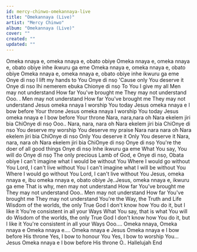 ```yaml
---
id: mercy-chinwo-omekannaya-live
title: "Omekannaya (Live)"
artist: "Mercy Chinwo"
album: "Omekannaya (Live)"
cover: ""
created: ""
updated: ""
---
```


Omeka nnaya e, omeka nnaya e, obato obiye
Omeka nnaya e, omeka nnaya e, obato obiye inhe ikwuru ga eme
Omeka nnaya e, omeka nnaya e, obato obiye
Omeka nnaya e, omeka nnaya e, obato obiye inhe ikwuru ga eme
Onye di nsọ
I lift my hands to You
Onye di nsọ
'Cause only You deserve it
Onye di nso
Ihi nemerem ebuka
Chionye di nsọ
To You I give my all
Men may not understand
How far You've brought me
They may not understand
Ooo. . Men may not understand
How far You've brought me
They may not understand
Jesus omeka nnaya
I worship You today
Jesus omeka nnaya e
I bow before Your throne
Jesus omeka nnaya
I worship You today
Jesus omeka nnaya e
I bow before Your throne
Nara, nara,nara oh
Nara ekelem jiri bia
ChiOnye di nsọ
Ooo.. Nara, nara, nara oh
Nara ekelem jiri bia
ChiOnye di nso
You deserve my worship
You deserve my praise
Nara nara nara oh
Nara ekelem jiri bia
ChiOnye di nso
Only You deserve it
Only You deserve it
Nara, nara, nara oh
Nara ekelem jiri bia
ChiOnye di nsọ
Onye di nsọ
You're the doer of all good things
Onye di nsọ
Inhe ikwuru ga eme
What You say, You will do
Onye di nsọ
The only precious Lamb of God, e
Onye di nsọ, Obata obiye
I can't imagine what I would be without You
Where I would go without You
Lord, I can't live without You
I can't imagine what I will be without You
Where I would go without You
Lord, I can't live without You
Jesus, omeka nnaya e, ibu omeka nnaya e, obato obiye
Jẹ..Jesus, omeka nnaya e, ikwuru ga eme
That is why, men may not understand
How far You've brought me
They may not understand
Ooo.. Men may not understand
How far You've brought me
They may not understand
You're the Way, the Truth and Life
Wisdom of the worlds, the only True God
I don't know how You do it, but I like it
You're consistent in all your Ways
What You say, that is what You will do
Wisdom of the worlds, the only True God
I don't know how You do it, but I like it
You're consistent in all your Ways
Ooo.... Omeka nnaya, Omeka nnaya e
Omeka nnaya e.... Omeka nnaya e
Jesus Omeka nnaya e
I bow before His throne
Yes, I bow to honour You
Yes, I bow to worship You...
Jesus Omeka nnaya e
I bow before His throne
O.. Hallelujah
End